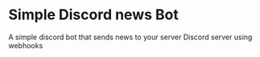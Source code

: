 # Simple Discord news Bot

A simple discord bot that sends news to your server Discord server using webhooks


